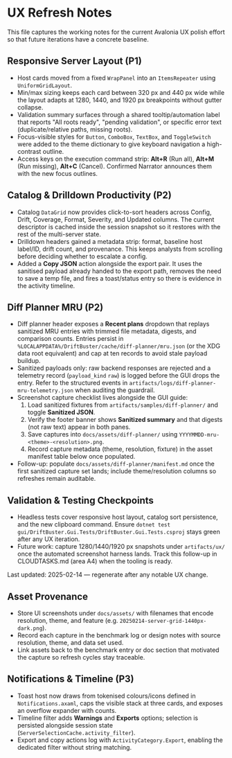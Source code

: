 # UX Refresh Notes

This file captures the working notes for the current Avalonia UX polish effort so that future
iterations have a concrete baseline.

## Responsive Server Layout (P1)
- Host cards moved from a fixed `WrapPanel` into an `ItemsRepeater` using `UniformGridLayout`.
- Min/max sizing keeps each card between 320 px and 440 px wide while the layout adapts at
  1280, 1440, and 1920 px breakpoints without gutter collapse.
- Validation summary surfaces through a shared tooltip/automation label that reports "All roots
  ready", "pending validation", or specific error text (duplicate/relative paths, missing roots).
- Focus-visible styles for `Button`, `ComboBox`, `TextBox`, and `ToggleSwitch` were added to
  the theme dictionary to give keyboard navigation a high-contrast outline.
- Access keys on the execution command strip: **Alt+R** (Run all), **Alt+M** (Run missing),
  **Alt+C** (Cancel). Confirmed Narrator announces them with the new focus outlines.

## Catalog & Drilldown Productivity (P2)
- Catalog `DataGrid` now provides click-to-sort headers across Config, Drift, Coverage, Format,
  Severity, and Updated columns. The current descriptor is cached inside the session snapshot so
  it restores with the rest of the multi-server state.
- Drilldown headers gained a metadata strip: format, baseline host label/ID, drift count, and
  provenance. This keeps analysts from scrolling before deciding whether to escalate a config.
- Added a **Copy JSON** action alongside the export pair. It uses the sanitised payload already
  handed to the export path, removes the need to save a temp file, and fires a toast/status entry
  so there is evidence in the activity timeline.

## Diff Planner MRU (P2)
- Diff planner header exposes a **Recent plans** dropdown that replays sanitized MRU entries with
  trimmed file metadata, digests, and comparison counts. Entries persist in
  `%LOCALAPPDATA%/DriftBuster/cache/diff-planner/mru.json` (or the XDG data root equivalent) and cap
  at ten records to avoid stale payload buildup.
- Sanitized payloads only: raw backend responses are rejected and a telemetry record (`payload_kind`
  `raw`) is logged before the GUI drops the entry. Refer to the structured events in
  `artifacts/logs/diff-planner-mru-telemetry.json` when auditing the guardrail.
- Screenshot capture checklist lives alongside the GUI guide:
  1. Load sanitized fixtures from `artifacts/samples/diff-planner/` and toggle **Sanitized JSON**.
  2. Verify the footer banner shows **Sanitized summary** and that digests (not raw text) appear in
     both panes.
  3. Save captures into `docs/assets/diff-planner/` using `YYYYMMDD-mru-<theme>-<resolution>.png`.
  4. Record capture metadata (theme, resolution, fixture) in the asset manifest table below once
     populated.
- Follow-up: populate `docs/assets/diff-planner/manifest.md` once the first sanitized capture set
  lands; include theme/resolution columns so refreshes remain auditable.

## Validation & Testing Checkpoints
- Headless tests cover responsive host layout, catalog sort persistence, and the new clipboard
  command. Ensure `dotnet test gui/DriftBuster.Gui.Tests/DriftBuster.Gui.Tests.csproj` stays green
  after any UX iteration.
- Future work: capture 1280/1440/1920 px snapshots under `artifacts/ux/` once the automated
  screenshot harness lands. Track this follow-up in CLOUDTASKS.md (area A4) when the tooling is ready.

Last updated: 2025-02-14 — regenerate after any notable UX change.

## Asset Provenance
- Store UI screenshots under `docs/assets/` with filenames that encode resolution, theme, and feature (e.g. `20250214-server-grid-1440px-dark.png`).
- Record each capture in the benchmark log or design notes with source resolution, theme, and data set used.
- Link assets back to the benchmark entry or doc section that motivated the capture so refresh cycles stay traceable.

## Notifications & Timeline (P3)
- Toast host now draws from tokenised colours/icons defined in `Notifications.axaml`, caps the visible stack at three cards, and exposes an overflow expander with counts.
- Timeline filter adds **Warnings** and **Exports** options; selection is persisted alongside session state (`ServerSelectionCache.activity_filter`).
- Export and copy actions log with `ActivityCategory.Export`, enabling the dedicated filter without string matching.

